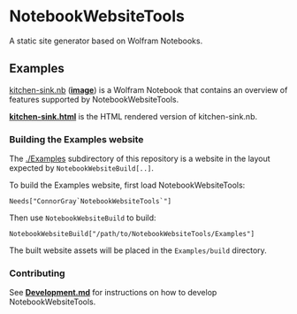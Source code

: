 # NotebookWebsiteTools

A static site generator based on Wolfram Notebooks.

## Examples

[kitchen-sink.nb](./Examples/Content/kitchen-sink.nb) ([**image**](./docs/images/kitchen-sink.nb.png.md))
is a Wolfram Notebook that contains an overview of features supported by NotebookWebsiteTools.

[**kitchen-sink.html**](https://www.wolframcloud.com/obj/connorg/Examples/NotebookWebsiteTools/kitchen-sink.html)
is the HTML rendered version of kitchen-sink.nb.

### Building the Examples website

The [./Examples](./Examples/) subdirectory of this repository is a website in the
layout expected by `NotebookWebsiteBuild[..]`.

To build the Examples website, first load NotebookWebsiteTools:

```wolfram
Needs["ConnorGray`NotebookWebsiteTools`"]
```

Then use `NotebookWebsiteBuild` to build:

```wolfram
NotebookWebsiteBuild["/path/to/NotebookWebsiteTools/Examples"]
```

The built website assets will be placed in the `Examples/build` directory.

### Contributing

See [**Development.md**](./docs/Development.md) for instructions on how to
develop NotebookWebsiteTools.
